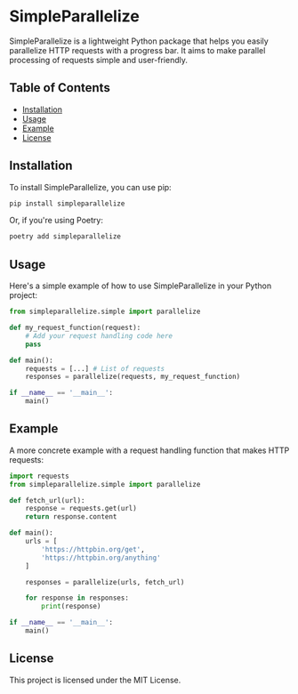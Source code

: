 # SimpleParallelize

SimpleParallelize is a lightweight Python package that helps you easily parallelize HTTP requests with a progress bar. It aims to make parallel processing of requests simple and user-friendly.

## Table of Contents

- [Installation](#installation)
- [Usage](#usage)
- [Example](#example)
- [License](#license)

## Installation

To install SimpleParallelize, you can use pip:

```bash
pip install simpleparallelize
```

Or, if you're using Poetry:
```bash
poetry add simpleparallelize
```


## Usage

Here's a simple example of how to use SimpleParallelize in your Python project:

```python
from simpleparallelize.simple import parallelize

def my_request_function(request):
    # Add your request handling code here
    pass

def main():
	requests = [...] # List of requests
	responses = parallelize(requests, my_request_function)

if __name__ == '__main__':
    main()
```

## Example

A more concrete example with a request handling function that makes HTTP requests:

```python
import requests
from simpleparallelize.simple import parallelize

def fetch_url(url):
    response = requests.get(url)
    return response.content

def main():
	urls = [
	    'https://httpbin.org/get',
	    'https://httpbin.org/anything'
	]

	responses = parallelize(urls, fetch_url)

	for response in responses:
	    print(response)

if __name__ == '__main__':
    main()
```

## License

This project is licensed under the MIT License.
